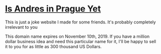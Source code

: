 # [Is Andres in Prague Yet](https://www.isandresinpragueyet.info/)
This is just a joke website I made for some friends. It's probably completely irrelevant to you

This domain name expires on November 10th, 2019. If you have a million dollar business idea and need this particular name for it, I'll be happy to sell it to you for as little as 300 thousand US Dollars.
